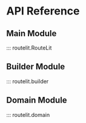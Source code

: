 # API Reference

## Main Module

::: routelit.RouteLit

## Builder Module

::: routelit.builder

## Domain Module

::: routelit.domain
